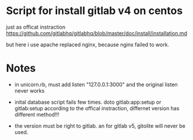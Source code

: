 Script for install gitlab v4 on centos
========================================

just as officat instraction
https://github.com/gitlabhq/gitlabhq/blob/master/doc/install/installation.md

but here i use apache replaced nginx, because nginx failed to work.

Notes
=====
* in unicorn.rb, must add
  listen "127.0.0.1:3000"
  and the original listen never works

* inital database script fails few times.
  doto  gitlab:app:setup   or gitlab:setup
  according to the offical instraction, differnet version has different method!!!
* the version must be right to gitlab. an for gitlab v5, gitolite will never be used.
